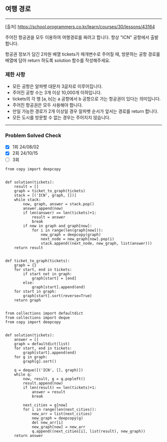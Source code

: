 ## 여행 경로

---

[출처] https://school.programmers.co.kr/learn/courses/30/lessons/43164

주어진 항공권을 모두 이용하여 여행경로를 짜려고 합니다. 항상 "ICN" 공항에서 출발합니다.

항공권 정보가 담긴 2차원 배열 tickets가 매개변수로 주어질 때, 
방문하는 공항 경로를 배열에 담아 return 하도록 solution 함수를 작성해주세요.

### 제한 사항

- 모든 공항은 알파벳 대문자 3글자로 이루어집니다.
- 주어진 공항 수는 3개 이상 10,000개 이하입니다.
- tickets의 각 행 [a, b]는 a 공항에서 b 공항으로 가는 항공권이 있다는 의미입니다.
- 주어진 항공권은 모두 사용해야 합니다.
- 만일 가능한 경로가 2개 이상일 경우 알파벳 순서가 앞서는 경로를 return 합니다.
- 모든 도시를 방문할 수 없는 경우는 주어지지 않습니다.

---
### Problem Solved Check
- [x] 1회 24/08/02
- [x] 2회 24/10/15
- [ ] 3회

~~~
from copy import deepcopy


def solution(tickets):
    result = []
    graph = ticket_to_graph(tickets)
    stack = [('ICN', graph, [])]
    while stack:
        now, graph, answer = stack.pop()
        answer.append(now)
        if len(answer) == len(tickets)+1:
            result = answer
            break
        if now in graph and graph[now]:
            for i in range(len(graph[now])):
                new_graph = deepcopy(graph)
                next_node = new_graph[now].pop(i)
                stack.append((next_node, new_graph, list(answer)))
    return result


def ticket_to_graph(tickets):
    graph = {}
    for start, end in tickets:
        if start not in graph:
            graph[start] = [end]
        else:
            graph[start].append(end)
    for start in graph:
        graph[start].sort(reverse=True)
    return graph
    
~~~
~~~
from collections import defaultdict
from collections import deque
from copy import deepcopy


def solution(tickets):
    answer = []
    graph = defaultdict(list)
    for start, end in tickets:
        graph[start].append(end)
    for g in graph:
        graph[g].sort()

    q = deque([('ICN', [], graph)])
    while q:
        now, result, g = q.popleft()
        result.append(now)
        if len(result) == len(tickets)+1:
            answer = result
            break

        next_cities = g[now]
        for i in range(len(next_cities)):
            new_arr = list(next_cities)
            new_graph = deepcopy(g)
            del new_arr[i]
            new_graph[now] = new_arr
            q.append((next_cities[i], list(result), new_graph))
    return answer
~~~